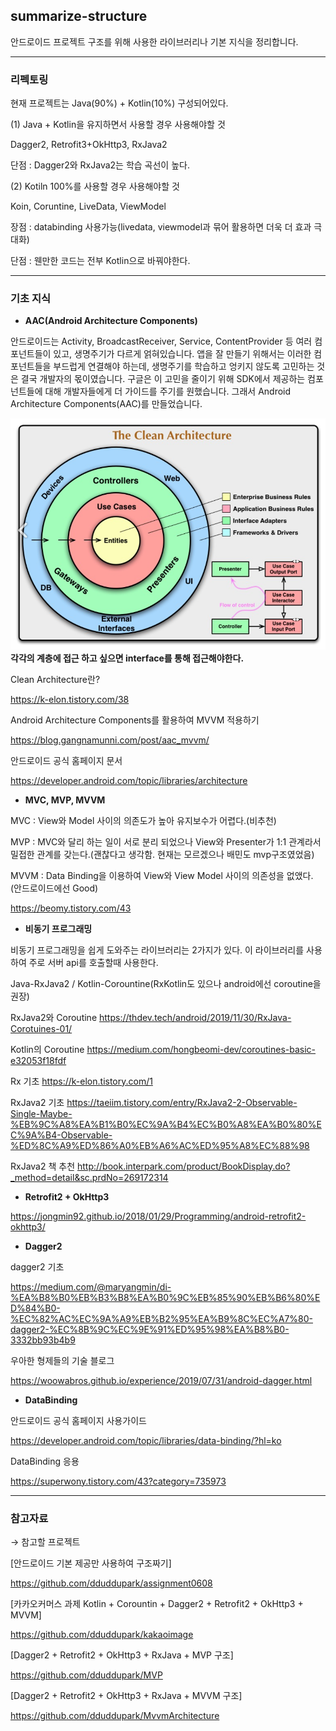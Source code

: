 ## summarize-structure
안드로이드 프로젝트 구조를 위해 사용한 라이브러리나 기본 지식을 정리합니다.

---------

### 리펙토링

현재 프로젝트는 Java(90%) + Kotlin(10%) 구성되어있다.

(1) Java + Kotlin을 유지하면서 사용할 경우 사용해야할 것

Dagger2, Retrofit3+OkHttp3, RxJava2

단점 : Dagger2와 RxJava2는 학습 곡선이 높다. 

(2) Kotiln 100%를 사용할 경우 사용해야할 것

Koin, Coruntine, LiveData, ViewModel
 
장점 : databinding 사용가능(livedata, viewmodel과 묶어 활용하면 더욱 더 효과 극대화)

단점 : 웬만한 코드는 전부 Kotlin으로 바꿔야한다.

---------

### 기초 지식

* **AAC(Android Architecture Components)**

안드로이드는 Activity, BroadcastReceiver, Service, ContentProvider 등 여러 컴포넌트들이 있고,
생명주기가 다르게 얽혀있습니다.
앱을 잘 만들기 위해서는 이러한 컴포넌트들을 부드럽게 연결해야 하는데,
생명주기를 학습하고 엉키지 않도록 고민하는 것은 결국 개발자의 몫이였습니다.
구글은 이 고민을 줄이기 위해 SDK에서 제공하는 컴포넌트들에 대해 개발자들에게 더 가이드를 주기를 원했습니다.
그래서 Android Architecture Components(AAC)를 만들었습니다.

![image](https://github.com/dduddupark/summarize-structure/blob/main/image.png)
**각각의 계층에 접근 하고 싶으면 interface를 통해 접근해야한다.**

Clean Architecture란?

https://k-elon.tistory.com/38

Android Architecture Components를 활용하여 MVVM 적용하기

https://blog.gangnamunni.com/post/aac_mvvm/

안드로이드 공식 홈페이지 문서

https://developer.android.com/topic/libraries/architecture


* **MVC, MVP, MVVM**

MVC : View와 Model 사이의 의존도가 높아 유지보수가 어렵다.(비추천)

MVP : MVC와 달리 하는 일이 서로 분리 되었으나 View와 Presenter가 1:1 관계라서 밀접한 관계를 갖는다.(괜찮다고 생각함. 현재는 모르겠으나 배민도 mvp구조였었음)

MVVM : Data Binding을 이용하여 View와 View Model 사이의 의존성을 없앴다. (안드로이드에선 Good)

https://beomy.tistory.com/43


*  **비동기 프로그래밍**

비동기 프로그래밍을 쉽게 도와주는 라이브러리는 2가지가 있다.
이 라이브러리를 사용하여 주로 서버 api를 호출할때 사용한다.

Java-RxJava2 / Kotlin-Corountine(RxKotlin도 있으나 android에선 coroutine을 권장)

RxJava2와 Coroutine
https://thdev.tech/android/2019/11/30/RxJava-Corotuines-01/

Kotlin의 Coroutine
https://medium.com/hongbeomi-dev/coroutines-basic-e32053f18fdf

Rx 기초
https://k-elon.tistory.com/1

RxJava2 기초
https://taeiim.tistory.com/entry/RxJava2-2-Observable-Single-Maybe-%EB%9C%A8%EA%B1%B0%EC%9A%B4%EC%B0%A8%EA%B0%80%EC%9A%B4-Observable-%ED%8C%A9%ED%86%A0%EB%A6%AC%ED%95%A8%EC%88%98

RxJava2 책 추천
http://book.interpark.com/product/BookDisplay.do?_method=detail&sc.prdNo=269172314

*  **Retrofit2 + OkHttp3**

https://jongmin92.github.io/2018/01/29/Programming/android-retrofit2-okhttp3/

*  **Dagger2**

dagger2 기초

https://medium.com/@maryangmin/di-%EA%B8%B0%EB%B3%B8%EA%B0%9C%EB%85%90%EB%B6%80%ED%84%B0-%EC%82%AC%EC%9A%A9%EB%B2%95%EA%B9%8C%EC%A7%80-dagger2-%EC%8B%9C%EC%9E%91%ED%95%98%EA%B8%B0-3332bb93b4b9

우아한 형제들의 기술 블로그

https://woowabros.github.io/experience/2019/07/31/android-dagger.html


*  **DataBinding**

안드로이드 공식 홈페이지 사용가이드

https://developer.android.com/topic/libraries/data-binding/?hl=ko

DataBinding 응용

https://superwony.tistory.com/43?category=735973


---------

### 참고자료

→ 참고할 프로젝트

[안드로이드 기본 제공만 사용하여 구조짜기]

https://github.com/dduddupark/assignment0608

[카카오커머스 과제 Kotlin + Corountin + Dagger2 + Retrofit2 + OkHttp3 + MVVM]

https://github.com/dduddupark/kakaoimage

[Dagger2 + Retrofit2 + OkHttp3 + RxJava + MVP 구조]

https://github.com/dduddupark/MVP

[Dagger2 + Retrofit2 + OkHttp3 + RxJava + MVVM 구조]

https://github.com/dduddupark/MvvmArchitecture

